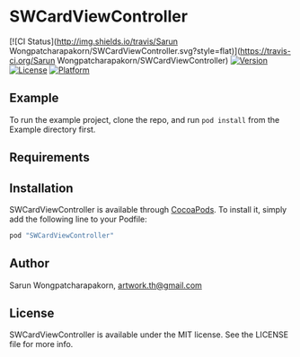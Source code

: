 # SWCardViewController

[![CI Status](http://img.shields.io/travis/Sarun Wongpatcharapakorn/SWCardViewController.svg?style=flat)](https://travis-ci.org/Sarun Wongpatcharapakorn/SWCardViewController)
[![Version](https://img.shields.io/cocoapods/v/SWCardViewController.svg?style=flat)](http://cocoapods.org/pods/SWCardViewController)
[![License](https://img.shields.io/cocoapods/l/SWCardViewController.svg?style=flat)](http://cocoapods.org/pods/SWCardViewController)
[![Platform](https://img.shields.io/cocoapods/p/SWCardViewController.svg?style=flat)](http://cocoapods.org/pods/SWCardViewController)

## Example

To run the example project, clone the repo, and run `pod install` from the Example directory first.

## Requirements

## Installation

SWCardViewController is available through [CocoaPods](http://cocoapods.org). To install
it, simply add the following line to your Podfile:

```ruby
pod "SWCardViewController"
```

## Author

Sarun Wongpatcharapakorn, artwork.th@gmail.com

## License

SWCardViewController is available under the MIT license. See the LICENSE file for more info.
